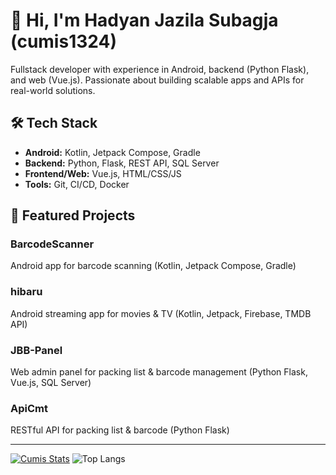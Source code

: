 
# 👋 Hi, I'm Hadyan Jazila Subagja (cumis1324)

Fullstack developer with experience in Android, backend (Python Flask), and web (Vue.js). Passionate about building scalable apps and APIs for real-world solutions.

## 🛠 Tech Stack
- **Android:** Kotlin, Jetpack Compose, Gradle
- **Backend:** Python, Flask, REST API, SQL Server
- **Frontend/Web:** Vue.js, HTML/CSS/JS
- **Tools:** Git, CI/CD, Docker

## 🚀 Featured Projects

### BarcodeScanner
Android app for barcode scanning (Kotlin, Jetpack Compose, Gradle)

### hibaru
Android streaming app for movies & TV (Kotlin, Jetpack, Firebase, TMDB API)

### JBB-Panel
Web admin panel for packing list & barcode management (Python Flask, Vue.js, SQL Server)

### ApiCmt
RESTful API for packing list & barcode (Python Flask)

---
[![Cumis Stats](https://github-readme-stats.vercel.app/api?username=cumis1324&show_icons=true&theme=radical&include_all_commits=true&card_width=768)](https://github.com/cumis1324/cumis1324)
![Top Langs](https://github-readme-stats.vercel.app/api/top-langs/?username=cumis1324&layout=compact&theme=radical&show_icons=true&card_width=768)

